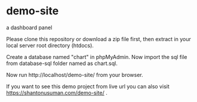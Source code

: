 # demo-site
a  dashboard panel 


Please clone this repository or download a zip file first, then extract in your local server root directory (htdocs).

Create a database named "chart" in phpMyAdmin. Now import the sql file from database-sql folder named as chart.sql.

Now run http://localhost/demo-site/ from your browser.

If you want to see this demo project from live url you can also visit  https://shantonusuman.com/demo-site/ .






